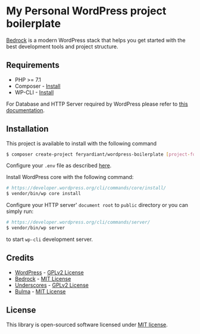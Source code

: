 # My Personal WordPress project boilerplate

[Bedrock](https://roots.io/bedrock/) is a modern WordPress stack that helps you get started with the best development tools and project structure.

## Requirements

* PHP >= 7.1
* Composer - [Install](https://getcomposer.org/doc/00-intro.md#installation-linux-unix-osx)
* WP-CLI - [Install](https://wp-cli.org/#installing)

For Database and HTTP Server required by WordPress please refer to [this documentation](https://wordpress.org/about/requirements).

## Installation

This project is available to install with the following command

```bash
$ composer create-project feryardiant/wordpress-boilerplate [project-folder]
```

Configure your `.env` file as described [here](https://roots.io/bedrock/docs/installing-bedrock).

Install WordPress core with the following command:

```bash
# https://developer.wordpress.org/cli/commands/core/install/
$ vendor/bin/wp core install
```

Configure your HTTP server' `document root` to `public` directory or you can simply run:

```bash
# https://developer.wordpress.org/cli/commands/server/
$ vendor/bin/wp server
```

to start `wp-cli` development server.

## Credits

* [WordPress](https://wordpress.org/) - [GPLv2 License](https://wordpress.org/about/license/)
* [Bedrock](https://roots.io/bedrock/) - [MIT License](https://github.com/roots/bedrock/blob/master/LICENSE.md)
* [Underscores](https://underscores.me) - [GPLv2 License](https://github.com/Automattic/_s/blob/master/LICENSE)
* [Bulma](https://bulma.io) - [MIT License](https://github.com/jgthms/bulma/blob/master/LICENSE)

## License

This library is open-sourced software licensed under [MIT license](LICENSE).
